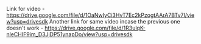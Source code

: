 Link for video - https://drive.google.com/file/d/1OaNwIyCi3HvT7Ec2kPzogtAArA7BTv7I/view?usp=drivesdk
Another link for same video incase the previous one doesn't work - https://drive.google.com/file/d/1R3ulqK-nleCHIF9im_D3JjDP51ynapDo/view?usp=drivesdk
